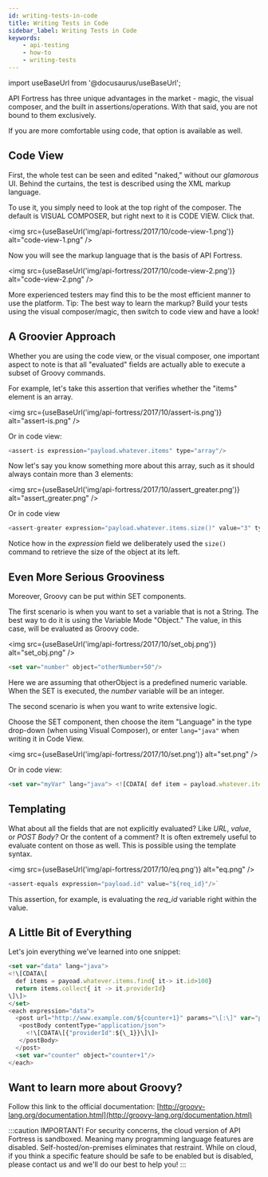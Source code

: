 ```yaml
---
id: writing-tests-in-code
title: Writing Tests in Code
sidebar_label: Writing Tests in Code
keywords:
    - api-testing
    - how-to
    - writing-tests
---
```


import useBaseUrl from '@docusaurus/useBaseUrl';

API Fortress has three unique advantages in the market - magic, the visual composer, and the built in assertions/operations. With that said, you are not bound to them exclusively.

If you are more comfortable using code, that option is available as well.

## Code View

First, the whole test can be seen and edited "naked," without our _glamorous_ UI. Behind the curtains, the test is described using the XML markup language.

To use it, you simply need to look at the top right of the composer. The default is VISUAL COMPOSER, but right next to it is CODE VIEW. Click that.

<img src={useBaseUrl('img/api-fortress/2017/10/code-view-1.png')} alt="code-view-1.png" />

Now you will see the markup language that is the basis of API Fortress.

<img src={useBaseUrl('img/api-fortress/2017/10/code-view-2.png')} alt="code-view-2.png" />

More experienced testers may find this to be the most efficient manner to use the platform. Tip: The best way to learn the markup? Build your tests using the visual composer/magic, then switch to code view and have a look!

## A Groovier Approach

Whether you are using the code view, or the visual composer, one important aspect to note is that all "evaluated" fields are actually able to execute a subset of Groovy commands.

For example, let's take this assertion that verifies whether the "items" element is an array. 

<img src={useBaseUrl('img/api-fortress/2017/10/assert-is.png')} alt="assert-is.png" />

Or in code view: 

```js
<assert-is expression="payload.whatever.items" type="array"/>
```

Now let's say you know something more about this array, such as it should always contain more than 3 elements:

<img src={useBaseUrl('img/api-fortress/2017/10/assert_greater.png')} alt="assert_greater.png" />

Or in code view 

```js
<assert-greater expression="payload.whatever.items.size()" value="3" type="integer"/>
```
Notice how in the _expression_ field we deliberately used the `size()` command to retrieve the size of the object at its left.

## Even More Serious Grooviness

Moreover, Groovy can be put within SET components.

The first scenario is when you want to set a variable that is not a String. The best way to do it is using the Variable Mode "Object." The value, in this case, will be evaluated as Groovy code.

<img src={useBaseUrl('img/api-fortress/2017/10/set_obj.png')} alt="set_obj.png" />

```js
<set var="number" object="otherNumber+50"/>
```

Here we are assuming that otherObject is a predefined numeric variable. When the SET is executed, the _number_ variable will be an integer.

The second scenario is when you want to write extensive logic.

Choose the SET component, then choose the item "Language" in the type drop-down (when using Visual Composer), or enter `lang="java"` when writing it in Code View.

<img src={useBaseUrl('img/api-fortress/2017/10/set.png')} alt="set.png" />

Or in code view:

```js
<set var="myVar" lang="java"> <![CDATA[ def item = payload.whatever.items.find { it -> it.id==11 } return item.amount ]]> </set>
```

## Templating

What about all the fields that are not explicitly evaluated? Like _URL_, _value_, or _POST Body?_ Or the content of a comment? It is often extremely useful to evaluate content on those as well. This is possible using the template syntax. 

<img src={useBaseUrl('img/api-fortress/2017/10/eq.png')} alt="eq.png" />

```js
<assert-equals expression="payload.id" value="${req_id}"/>`
```

This assertion, for example, is evaluating the _req\_id_ variable right within the value.

## A Little Bit of Everything

Let's join everything we've learned into one snippet:

```js
<set var="data" lang="java">
<!\[CDATA\[
  def items = payoad.whatever.items.find{ it-> it.id>100}
  return items.collect{ it -> it.providerId}
\]\]>
</set>
<each expression="data">
  <post url="http://www.example.com/${counter+1}" params="\[:\]" var="payload2" mode="json">
   <postBody contentType="application/json">
     <!\[CDATA\[{"providerId":${\_1}}\]\]>
   </postBody>
  </post>
  <set var="counter" object="counter+1"/>
</each>
```

## Want to learn more about Groovy?

Follow this link to the official documentation: [http://groovy-lang.org/documentation.html](http://groovy-lang.org/documentation.html)

:::caution IMPORTANT!
For security concerns, the cloud version of API Fortress is sandboxed. Meaning many programming language features are disabled. Self-hosted/on-premises eliminates that restraint. While on cloud, if you think a specific feature should be safe to be enabled but is disabled, please contact us and we'll do our best to help you!
:::
